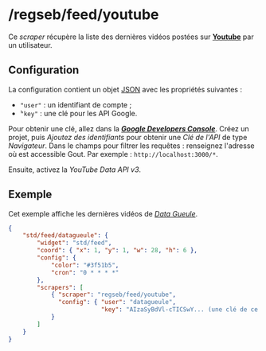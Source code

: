 # /regseb/feed/youtube

Ce *scraper* récupère la liste des dernières vidéos postées sur
**[Youtube](//www.youtube.com)** par un utilisateur.

## Configuration

La configuration contient un objet
[JSON](http://www.json.org "JavaScript Object Notation") avec les propriétés
suivantes :

- `"user"` : un identifiant de compte ;
- ̀`"key"` : une clé pour les API Google.

Pour obtenir une clé, allez dans la
***[Google Developers Console](//console.developers.google.com/)***. Créez un
projet, puis *Ajoutez des identifiants* pour obtenir une *Clé de l'API* de type
*Navigateur*. Dans le champs pour filtrer les requêtes : renseignez l'adresse où
est accessible Gout. Par exemple : `http://localhost:3000/*`.

Ensuite, activez la *YouTube Data API v3*.

## Exemple

Cet exemple affiche les dernières vidéos de
*[Data Gueule](//www.youtube.com/user/datagueule)*.

```JSON
{
    "std/feed/datagueule": {
        "widget": "std/feed",
        "coord": { "x": 1, "y": 1, "w": 28, "h": 6 },
        "config": {
            "color": "#3f51b5",
            "cron": "0 * * * *"
        },
        "scrapers": [
            { "scraper": "regseb/feed/youtube",
              "config": { "user": "datagueule",
                          "key": "AIzaSyBdVl-cTICSwY... (une clé de ce style)" }
            }
        ]
    }
}
```
